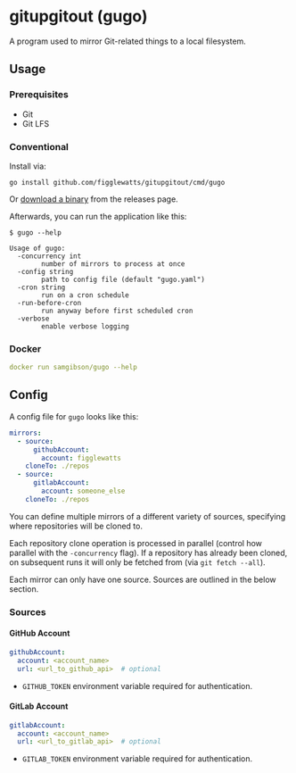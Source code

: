 # gitupgitout (gugo)
A program used to mirror Git-related things to a local filesystem.

## Usage
### Prerequisites
- Git
- Git LFS

### Conventional
Install via:
```
go install github.com/figglewatts/gitupgitout/cmd/gugo
```
Or [download a binary](https://github.com/Figglewatts/gitupgitout/releases/latest) from the releases page.

Afterwards, you can run the application like this:
```
$ gugo --help
```

```
Usage of gugo:
  -concurrency int
    	number of mirrors to process at once
  -config string
    	path to config file (default "gugo.yaml")
  -cron string
    	run on a cron schedule
  -run-before-cron
    	run anyway before first scheduled cron
  -verbose
    	enable verbose logging
```

### Docker
```yaml
docker run samgibson/gugo --help
```

## Config
A config file for `gugo` looks like this:
```yaml
mirrors:
  - source:
      githubAccount:
        account: figglewatts
    cloneTo: ./repos
  - source:
      gitlabAccount:
        account: someone_else
    cloneTo: ./repos
```
You can define multiple mirrors of a different variety of sources, specifying
where repositories will be cloned to.

Each repository clone operation is processed in parallel (control how parallel with
the `-concurrency` flag). If a repository has already been cloned, on subsequent runs
it will only be fetched from (via `git fetch --all`).

Each mirror can only have one source. Sources are outlined in the below section.

### Sources
#### GitHub Account
```yaml
githubAccount:
  account: <account_name>
  url: <url_to_github_api>  # optional
```
- `GITHUB_TOKEN` environment variable required for authentication.

#### GitLab Account
```yaml
gitlabAccount:
  account: <account_name>
  url: <url_to_gitlab_api>  # optional
```
- `GITLAB_TOKEN` environment variable required for authentication.